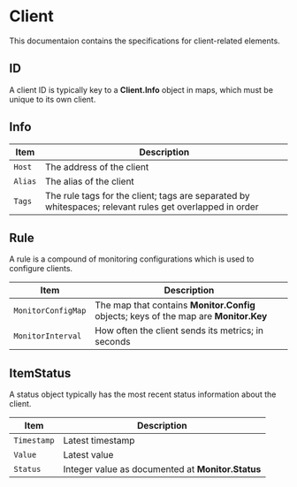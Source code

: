 # Client

This documentaion contains the specifications for client-related elements.

## ID

A client ID is typically key to a **Client.Info** object in maps, which must be unique to its own client.


## Info

|Item|Description|
|-|-|
|`Host`|The address of the client|
|`Alias`|The alias of the client|
|`Tags`|The rule tags for the client; tags are separated by whitespaces; relevant rules get overlapped in order|


## Rule

A rule is a compound of monitoring configurations which is used to configure clients.

|Item|Description|
|-|-|
|`MonitorConfigMap`|The map that contains **Monitor.Config** objects; keys of the map are **Monitor.Key**|
|`MonitorInterval`|How often the client sends its metrics; in seconds|


## ItemStatus

A status object typically has the most recent status information about the client.

|Item|Description|
|-|-|
|`Timestamp`|Latest timestamp|
|`Value`|Latest value|
|`Status`|Integer value as documented at **Monitor.Status**|